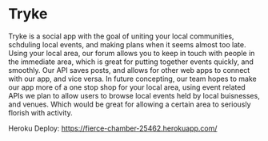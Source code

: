 # Tryke

Tryke is a social app with the goal of uniting your local communities, schduling local events, and making plans when it seems almost too late. Using your local area, our forum allows you to keep in touch with people in the immediate area, which is great for putting together events quickly, and smoothly. Our API saves posts, and allows for other web apps to connect with our app, and vice versa. In future concepting, our team hopes to make our app more of a one stop shop for your local area, using event related APIs we plan to allow users to browse local events held by local buisnesses, and venues. Which would be great for allowing a certain area to seriously florish with activity. 

Heroku Deploy: https://fierce-chamber-25462.herokuapp.com/
